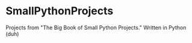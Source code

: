 # SmallPythonProjects
Projects from "The Big Book of Small Python Projects." Written in Python (duh)
